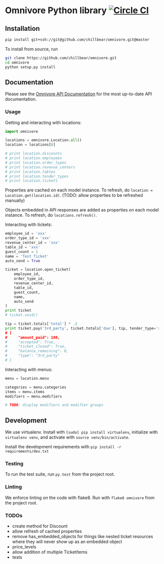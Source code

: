# Omnivore Python library [![Circle CI](https://circleci.com/gh/chillbear/omnivore.svg?style=svg&circle-token=631d18f785e1a482771a2223e3fad866703fc856)](https://circleci.com/gh/chillbear/omnivore)

## Installation

```bash
pip install git+ssh://git@github.com/chillbear/omnivore.git@master
```

To install from source, run

```bash
git clone https://github.com/chillbear/omnivore.git
cd omnivore
python setup.py install
```

## Documentation

Please see the [Omnivore API Documentation](https://panel.omnivore.io/docs/api/) for the most up-to-date API documentation.

### Usage

Getting and interacting with locations:

```python
import omnivore

locations = omnivore.Location.all()
location = locations[0]

# print location.discounts
# print location.employees
# print location.order_types
# print location.revenue_centers
# print location.tables
# print location.tender_types
# print location.tickets
```

Properties are cached on each model instance. To refresh, do `location = Location.get(location.id)`. (TODO: allow properties to be refreshed manually)

Objects embedded in API responses are added as properties on each model instance. To refresh, do `locations.refresh()`.

Interacting with tickets:

```python
employee_id = 'xxx'
order_type_id = 'xxx'
revenue_center_id = 'xxx'
table_id = 'xxx'
guest_count = 1
name = 'Test Ticket'
auto_send = True

ticket = location.open_ticket(
    employee_id,
    order_type_id,
    revenue_center_id,
    table_id,
    guest_count,
    name,
    auto_send
)
print ticket
# ticket.void()

tip = ticket.totals['total'] * .2
print ticket.pay('3rd_party', ticket.totals['due'], tip, tender_type='xxx, payment_source='doordash')
# {
#     "amount_paid": 100,
#     "accepted": True,
#     "ticket_closed": True,
#     "balance_remaining": 0,
#     "type": "3rd_party"
# }
```

Interacting with menus:

```python
menu = location.menu

categories = menu.categories
items = menu.items
modifiers = menu.modifiers

# TODO: display modifiers and modifier groups
```

## Development

We use virtualenv. Install with `[sudo] pip install virtualenv`, initialize with `virtualenv venv`, and activate with `source venv/bin/activate`.

Install the development requirements with `pip install -r requirements/dev.txt`

### Testing

To run the test suite, run `py.test` from the project root.

### Linting

We enforce linting on the code with flake8. Run with `flake8 omnivore` from the project root.

### TODOs

- create method for Discount
- allow refresh of cached properties
- remove has_embedded_objects for things like nested ticket
  resources where they will never show up as an embedded object
- price_levels
- allow addition of multiple TicketItems
- tests
